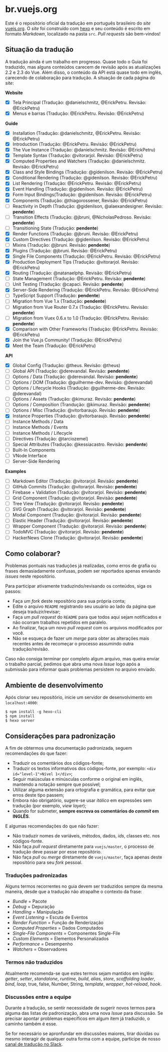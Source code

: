 # br.vuejs.org

Este é o repositório oficial da tradução em português brasileiro do _site_ [vuejs.org](http://www.vuejs.org/). O _site_ foi construído com [hexo](http://hexo.io/) e seu conteúdo é escrito em formato _Markdown_, localizado na pasta `src`. _Pull requests_ são bem-vindos!

## Situação da tradução

A tradução ainda é um trabalho em progresso. Quase todo o Guia foi traduzido, mas alguns conteúdos carecem de revisão após as atualizações 2.2 e 2.3 do Vue. Além disso, o conteúdo da API está quase todo em inglês, carecendo de colaboração para tradução. A situação de cada página do _site_:

**Website**
- [x] Tela Principal (Tradução: @danielschmitz, @ErickPetru. Revisão: @ErickPetru)
- [x] Menus e barras (Tradução: @ErickPetru. Revisão: @ErickPetru)

**Guide**
- [X] Installation (Tradução: @danielschmitz, @ErickPetru. Revisão: @ErickPetru)
- [X] Introduction (Tradução: @ErickPetru. Revisão: @ErickPetru)
- [X] The Vue Instance (Tradução: @danielschmitz. Revisão: @ErickPetru)
- [X] Template Syntax (Tradução: @vitorarjol. Revisão: @ErickPetru)
- [X] Computed Properties and Watchers (Tradução: @danielschmitz. Revisão: @ErickPetru)
- [X] Class and Style Bindings (Tradução: @gidenilson. Revisão: @ErickPetru)
- [X] Conditional Rendering (Tradução: @gidenilson. Revisão: @ErickPetru)
- [X] List Rendering (Tradução: @ErickPetru. Revisão: @ErickPetru)
- [X] Event Handling (Tradução: @gidenilson. Revisão: @ErickPetru)
- [X] Form Input Bindings(Tradução: @gidenilson. Revisão: @ErickPetru)
- [X] Components (Tradução: @thiagorossener, Revisão: @ErickPetru)
- [ ] Reactivity in Depth (Tradução: @gidenilson, @alaexandesigner. Revisão: **pendente**)
- [ ] Transition Effects (Tradução: @jbruni, @NicholasPedroso. Revisão: **pendente**)
- [ ] Transitioning State (Tradução: **pendente**)
- [X] Render Functions (Tradução: @jbruni. Revisão: @ErickPetru)
- [X] Custom Directives (Tradução: @gidenilson. Revisão: @ErickPetru)
- [ ] Mixins (Tradução: @jbruni. Revisão: **pendente**)
- [x] Plugins (Tradução: @jbruni. Revisão: @ErickPetru)
- [X] Single File Components (Tradução: @ErickPetru. Revisão: @ErickPetru)
- [X] Production Deployment Tips (Tradução: @vitorarjol. Revisão: @ErickPetru)
- [X] Routing (Tradução: @natanaelphp. Revisão: @ErickPetru)
- [ ] State Management (Tradução: @ErickPetru. Revisão: **pendente**)
- [ ] Unit Testing (Tradução: @capaci. Revisão: **pendente**)
- [X] Server-Side Rendering (Tradução: @ErickPetru. Revisão: @ErickPetru)
- [ ] TypeScript Support (Tradução: **pendente**)
- [ ] Migration from Vue 1.x (Tradução: **pendente**)
- [ ] Migration from Vue Router 0.7.x (Tradução: @ErickPetru. Revisão: **pendente**)
- [ ] Migration from Vuex 0.6.x to 1.0 (Tradução: @ErickPetru. Revisão: **pendente**)
- [X] Comparison with Other Frameworks (Tradução: @ErickPetru. Revisão: @ErickPetru)
- [X] Join the Vue.js Community! (Tradução: @ErickPetru)
- [X] Meet the Team (Tradução: @ErickPetru)

**API**
- [x] Global Config (Tradução: @theus. Revisão: @theus)
- [ ] Global API (Tradução: @derevandal. Revisão: **pendente**)
- [ ] Options / Data (Tradução: @derevandal. Revisão: **pendente**)
- [ ] Options / DOM (Tradução: @guilherme-dev. Revisão: @derevandal)
- [ ] Options / Lifecycle Hooks (Tradução: @guilherme-dev. Revisão: @derevandal)
- [ ] Options / Assets (Tradução: @kimuraz. Revisão: **pendente**)
- [ ] Options / Composition (Trandução: @kimuraz. Revisão: **pendente**)
- [ ] Options / Misc (Tradução: @vitorbaraujo. Revisão: **pendente**)
- [x] Instance Properties (Tradução: @vitorbaraujo. Revisão: **pendente**)
- [ ] Instance Methods / Data
- [ ] Instance Methods / Events
- [ ] Instance Methods / Lifecycle
- [ ] Directives (Tradução: @tarciozemel)
- [ ] Special Attributes (Tradução: @kessiacastro. Revisão: **pendente**)
- [ ] Built-In Components
- [ ] VNode Interface
- [ ] Server-Side Rendering

**Examples**
- [ ] Markdown Editor (Tradução: @vitorarjol. Revisão: **pendente**)
- [ ] GitHub Commits (Tradução: @vitorarjol. Revisão: **pendente**)
- [ ] Firebase + Validation (Tradução: @vitorarjol. Revisão: **pendente**)
- [ ] Grid Component (Tradução: @vitorarjol. Revisão: **pendente**)
- [ ] Tree View (Tradução: @vitorarjol. Revisão: **pendente**)
- [ ] SVG Graph (Tradução: @vitorarjol. Revisão: **pendente**)
- [ ] Modal Component (Tradução: @vitorarjol. Revisão: **pendente**)
- [ ] Elastic Header (Tradução: @vitorarjol. Revisão: **pendente**)
- [ ] Wrapper Component (Tradução: @vitorarjol. Revisão: **pendente**)
- [ ] TodoMVC (Tradução: @vitorarjol. Revisão: **pendente**)
- [ ] HackerNews Clone (Tradução: @vitorarjol. Revisão: **pendente**)

## Como colaborar?

Problemas pontuais nas traduções já realizadas, como erros de grafia ou frases demasiadamente confusas, podem ser reportados apenas enviando *issues* neste repositório.

Para participar ativamente traduzindo/revisando os conteúdos, siga os passos:

- Faça um _fork_ deste repositório para sua própria conta;
- Edite o arquivo `README` registrando seu usuário ao lado da página que deseja traduzir/revisar;
- Faça um _pull request_ do `README` para que todos aqui sejam notificados e não ocorram trabalhos repetidos em paralelo.
- Ao finalizar, faça um novo _pull request_ com os arquivos modificados por você.
- Não se esqueça de fazer um _merge_ para obter as alterações mais recentes antes de recomeçar o processo assumindo outra tradução/revisão.

Caso não consiga terminar por completo algum arquivo, mas queira enviar o trabalho parcial, pedimos que abra uma nova _Issue_ logo após a submissão para informar quais problemas persistem no arquivo enviado.

## Ambiente de desenvolvimento

Após clonar seu repositório, inicie um servidor de desenvolvimento em `localhost:4000`:

```
$ npm install -g hexo-cli
$ npm install
$ hexo server
```

## Considerações para padronização

A fim de obtermos uma documentação padronizada, seguem recomendações do que fazer:

- Traduzir os comentários dos códigos-fonte;
- Traduzir os textos informativos dos códigos-fonte, por exemplo: `<div id="level-1">Nível 1</div>`;
- Seguir maiúsculas e minúsculas conforme o original em inglês, mantendo a notação sempre que possível;
- Utilizar alguma extensão para ortografia e gramática, para evitar que erros deste tipo passem;
- Embora não obrigatório, sugere-se usar _itálico_ em expressões sem tradução (por exemplo, _view layer_);
- Quando for submeter, **sempre escreva os comentários do _commit_ em INGLÊS**.

E algumas recomendações do que não fazer:

- Não traduzir nomes de variáveis, métodos, dados, _ids_, classes etc. nos códigos-fonte.
- Não faça _pull request_ diretamente para `vuejs/master`, o processo de tradução deve passar por esse repositório.
- Não faça _pull_ ou _merge_ diretamente de `vuejs/master`, faça apenas deste repositório para seu _fork_ pessoal.

### Traduções padronizadas

Alguns termos recorrentes no guia devem ser traduzidos sempre da mesma maneira, desde que a tradução não atrapalhe o contexto da frase:

- *Bundle* = Pacote
- *Debug* = Depuração
- *Handling* = Manipulação
- *Event Listening* = Escuta de Eventos
- *Render Function* = Função de Renderização
- *Computed Properties* = Dados Computados
- *Single-File Components* = Componentes Single-File
- *Custom Elements* = Elementos Personalizados
- *Performance* = Desempenho
- *Watchers* = Observadores

### Termos não traduzidos

Atualmente recomenda-se que estes termos sejam mantidos em inglês: _getter_, _setter_, _standalone_, _runtime_, _build_, _alias_, _store_, _scaffolding_ _loader_, _bind_, _loop_, true, false, Number, String, _template_, _wrapper_, _hot-reload_, _hook_.

### Discussões entre a equipe

Durante a tradução, se sentir necessidade de sugerir novos termos para alguma das listas de padronização, abra uma nova _Issue_ para discussão. Se precisar apontar problemas específicos em algum item já traduzido, o caminho também é esse.

Se for necessário se apronfundar em discussões maiores, tirar dúvidas ou mesmo interagir de qualquer outra forma com a equipe, participe de nosso [canal de tradução no Slack](https://vuejs-brasil.slack.com/messages/traducao).
